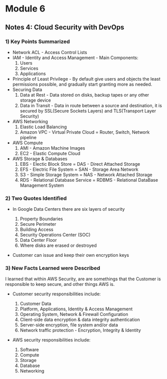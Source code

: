 # Module 6 
## Notes 4: Cloud Security with DevOps

### 1) Key Points Summarized
- Network ACL - Access Control Lists
- IAM - Identity and Access Management - Main Components:
  1. Users
  2. Services
  3. Applications
- Principle of Least Privilege - By default give users and objects the least permissions possible, and gradually start granting more as needed.
- Securing Data
  1. Data at Rest - Data stored on disks, backup tapes or any other storage device
  2. Data in Transit - Data in route between a source and destination, it is secured by SSL(Secure Sockets Layers) and TLS(Transport Layer Security)
- AWS Networking
  1. Elastic Load Balancing
  2. Amazon VPC - Virtual Private Cloud = Router, Switch, Network pipeline
- AWS Compute
  1. AMI - Amazon Machine Images
  2. EC2 - Elastic Compute Cloud
- AWS Storage & Databases
  1. EBS - Electic Block Store = DAS - Direct Attached Storage
  2. EFS - Electric File System = SAN - Storage Area Network
  3. S3 - Simple Storage System = NAS - Network Attached Storage
  4. RDS - Relational Database Service = RDBMS - Relational DataBase Management System

### 2) Two Quotes Identified
- In Google Data Centers there are six layers of security
  1. Property Boundaries
  2. Secure Perimeter
  3. Building Access
  4. Security Operations Center (SOC)
  5. Data Center Floor
  6. Where disks are erased or destroyed

- Customer can issue and keep their own encryption keys
  

### 3) New Facts Learned were Described
I learned that within AWS Security, are are somethings that the Customer is responsible to keep secure, and other things AWS is.
- Customer security responsibilities include:
  1. Customer Data
  2. Platform, Applications, Identity & Access Management
  3. Operating System, Network & Firewall Configuration
  4. Client-side data encryption & data integrity authentication
  5. Server-side encryption, file system and/or data
  6. Network traffic protection - Encryption, Integrity & Identity

- AWS security responsibilities include:
  1. Software
  2. Compute
  3. Storage
  4. Database
  5. Networking
